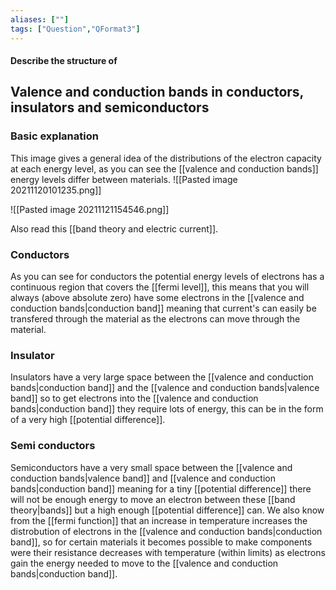 ```yaml
---
aliases: [""]
tags: ["Question","QFormat3"]
---
```


#### Describe the structure of
## Valence and conduction bands in conductors, insulators and semiconductors
### Basic explanation
This image gives a general idea of the distributions of the electron capacity at each energy level, as you can see the [[valence and conduction bands]] energy levels differ between materials.
![[Pasted image 20211120101235.png]]

![[Pasted image 20211121154546.png]]

Also read this [[band theory and electric current]].

### Conductors
As you can see for conductors the potential energy levels of electrons has a continuous region that covers the [[fermi level]], this means that you will always (above absolute zero) have some electrons in the [[valence and conduction bands|conduction band]] meaning that current's can easily be transfered through the material as the electrons can move through the material.

### Insulator
Insulators have a very large space between the [[valence and conduction bands|conduction band]] and the [[valence and conduction bands|valence band]] so to get electrons into the [[valence and conduction bands|conduction band]] they require lots of energy, this can be in the form of a very high [[potential difference]].

### Semi conductors
Semiconductors have a very small space between the [[valence and conduction bands|valence band]] and [[valence and conduction bands|conduction band]] meaning for a tiny [[potential difference]] there will not be enough energy to move an electron between these [[band theory|bands]] but a high enough [[potential difference]] can. 
We also know from the [[fermi function]] that an increase in temperature increases the distrobution of electrons in the [[valence and conduction bands|conduction band]], so for certain materials it becomes possible to make components were their resistance decreases with temperature (within limits) as electrons gain the energy needed to move to the [[valence and conduction bands|conduction band]].